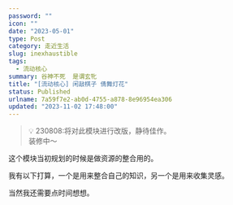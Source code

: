 ```yaml
---
password: ""
icon: ""
date: "2023-05-01"
type: Post
category: 走近生活
slug: inexhaustible
tags:
  - 流动核心
summary: 谷神不死  是谓玄牝
title: "[流动核心] 闲敲棋子 倩舞灯花"
status: Published
urlname: 7a59f7e2-ab0d-4755-a878-8e96954ea306
updated: "2023-11-02 17:48:00"
---
```


> 💡 230808:将对此模块进行改版，静待佳作。  
> 装修中～

这个模块当初规划的时候是做资源的整合用的。

我有以下打算，一个是用来整合自己的知识，另一个是用来收集灵感。

当然我还需要点时间想想。
